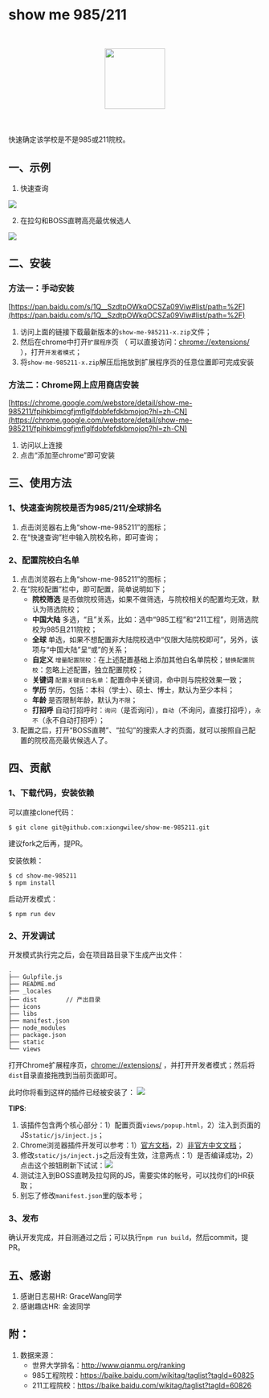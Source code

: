 # show me 985/211

<center style="margin: 50px">
<img src="http://img003.qufenqi.com/products/99/d2/99d2635a89e4164ba759f82cd6cb7533.png" width="120px">
</center>

快速确定该学校是不是985或211院校。

## 一、示例

1. 快速查询

![](http://img002.qufenqi.com/products/cc/3b/cc3b8388203e8034a0137e5fec50be4f.gif)

2. 在拉勾和BOSS直聘高亮最优候选人

![](http://img002.qufenqi.com/products/eb/ba/ebbac943380d0ac33131136efeb3debc.gif)

## 二、安装

### 方法一：手动安装

[https://pan.baidu.com/s/1Q__SzdtpOWkqOCSZa09Viw#list/path=%2F](https://pan.baidu.com/s/1Q__SzdtpOWkqOCSZa09Viw#list/path=%2F)

1. 访问上面的链接下载最新版本的`show-me-985211-x.zip`文件；
2. 然后在chrome中打开`扩展程序`页 （ 可以直接访问：[chrome://extensions/](chrome://extensions/) ），打开`开发者模式`；
3. 将`show-me-985211-x.zip`解压后拖放到扩展程序页的任意位置即可完成安装

### 方法二：Chrome网上应用商店安装

[https://chrome.google.com/webstore/detail/show-me-985211/fpihkbimcgfjmflglfdobfefdkbmojop?hl=zh-CN](https://chrome.google.com/webstore/detail/show-me-985211/fpihkbimcgfjmflglfdobfefdkbmojop?hl=zh-CN)

1. 访问以上连接
2. 点击“添加至chrome”即可安装

## 三、使用方法

### 1、快速查询院校是否为985/211/全球排名

1. 点击浏览器右上角“show-me-985211”的图标；
2. 在“快速查询”栏中输入院校名称，即可查询；

### 2、配置院校白名单

1. 点击浏览器右上角“show-me-985211”的图标；
2. 在“院校配置”栏中，即可配置，简单说明如下；
    - **院校筛选** 是否做院校筛选，如果不做筛选，与院校相关的配置均无效，默认为筛选院校；
    - **中国大陆** 多选，“且”关系，比如：选中“985工程”和“211工程”，则筛选院校为985且211院校；
    - **全球** 单选，如果不想配置非大陆院校选中“仅限大陆院校即可”，另外，该项与“中国大陆”呈“或”的关系；
    - **自定义** `增量配置院校`：在上述配置基础上添加其他白名单院校；`替换配置院校`：忽略上述配置，独立配置院校；
    - **关键词** `配置关键词白名单`：配置命中关键词，命中则与院校效果一致；
    - **学历** 学历，包括：本科（学士）、硕士、博士，默认为至少本科；
    - **年龄** 是否限制年龄，默认为`不限`；
    - **打招呼** 自动打招呼时：`询问`（是否询问），`自动`（不询问，直接打招呼），`永不`（永不自动打招呼）；
3. 配置之后，打开“BOSS直聘”、“拉勾”的搜索人才的页面，就可以按照自己配置的院校高亮最优候选人了。

## 四、贡献

### 1、下载代码，安装依赖

可以直接clone代码：

```
$ git clone git@github.com:xiongwilee/show-me-985211.git
```

建议fork之后再，提PR。

安装依赖：
```
$ cd show-me-985211
$ npm install
```

启动开发模式：
```
$ npm run dev
```

### 2、开发调试

开发模式执行完之后，会在项目路目录下生成产出文件：
```
.
├── Gulpfile.js
├── README.md
├── _locales
├── dist        // 产出目录
├── icons
├── libs
├── manifest.json
├── node_modules
├── package.json
├── static
└── views
```

打开Chrome扩展程序页，[chrome://extensions/](chrome://extensions/) ，并打开开发者模式；然后将`dist`目录直接拖拽到当前页面即可。

此时你将看到这样的插件已经被安装了：
![](http://wx3.sinaimg.cn/large/7171171cgy1frs1rii2zgj21f00piafc.jpg)

**TIPS**:

1. 该插件包含两个核心部分：1）配置页面`views/popup.html`，2）注入到页面的JS`static/js/inject.js`；
2. Chrome浏览器插件开发可以参考：1）[官方文档](https://developer.chrome.com/extensions/getstarted)，2）[非官方中文文档](https://crxdoc-zh.appspot.com/extensions/getstarted)；
3. 修改`static/js/inject.js`之后没有生效，注意两点：1）是否编译成功，2）点击这个按钮刷新下试试：![](http://wx4.sinaimg.cn/large/7171171cgy1frs203mv7yj20n60dyjsk.jpg)
4. 测试注入到BOSS直聘及拉勾网的JS，需要实体的帐号，可以找你们的HR获取；
5. 别忘了修改`manifest.json`里的版本号；

### 3、发布

确认开发完成，并自测通过之后；可以执行`npm run build`，然后commit，提PR。

## 五、感谢

1. 感谢日志易HR: GraceWang同学
2. 感谢趣店HR: 金波同学

## 附：
1. 数据来源：
    - 世界大学排名：http://www.qianmu.org/ranking
    - 985工程院校：https://baike.baidu.com/wikitag/taglist?tagId=60825
    - 211工程院校：https://baike.baidu.com/wikitag/taglist?tagId=60826
